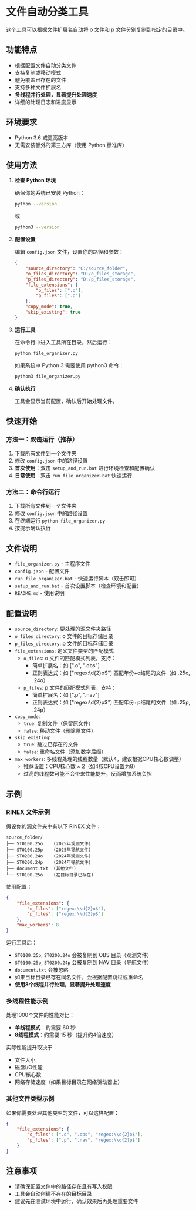 # 文件自动分类工具

这个工具可以根据文件扩展名自动将 o 文件和 p 文件分别复制到指定的目录中。

## 功能特点

- 根据配置文件自动分类文件
- 支持复制或移动模式
- 避免覆盖已存在的文件
- 支持多种文件扩展名
- **多线程并行处理，显著提升处理速度**
- 详细的处理日志和进度显示

## 环境要求

- Python 3.6 或更高版本
- 无需安装额外的第三方库（使用 Python 标准库）

## 使用方法

1. **检查 Python 环境**
   
   确保你的系统已安装 Python：
   ```bash
   python --version
   ```
   或
   ```bash
   python3 --version
   ```

2. **配置设置**
   
   编辑 `config.json` 文件，设置你的路径和参数：
   
   ```json
   {
       "source_directory": "C:/source_folder",        
       "o_files_directory": "D:/o_files_storage",     
       "p_files_directory": "D:/p_files_storage",     
       "file_extensions": {
           "o_files": [".o"],                         
           "p_files": [".p"]                          
       },
       "copy_mode": true,                             
       "skip_existing": true                          
   }
   ```

3. **运行工具**
   
   在命令行中进入工具所在目录，然后运行：
   ```bash
   python file_organizer.py
   ```
   
   如果系统中 Python 3 需要使用 python3 命令：
   ```bash
   python3 file_organizer.py
   ```

4. **确认执行**
   
   工具会显示当前配置，确认后开始处理文件。

## 快速开始

### 方法一：双击运行（推荐）

1. 下载所有文件到一个文件夹
2. 修改 `config.json` 中的路径设置
3. **首次使用**：双击 `setup_and_run.bat` 进行环境检查和配置确认
4. **日常使用**：双击 `run_file_organizer.bat` 快速运行

### 方法二：命令行运行

1. 下载所有文件到一个文件夹
2. 修改 `config.json` 中的路径设置
3. 在终端运行 `python file_organizer.py`
4. 按提示确认执行

## 文件说明

- `file_organizer.py` - 主程序文件
- `config.json` - 配置文件
- `run_file_organizer.bat` - 快速运行脚本（双击即可）
- `setup_and_run.bat` - 首次设置脚本（检查环境和配置）
- `README.md` - 使用说明

## 配置说明

- `source_directory`: 要处理的源文件夹路径
- `o_files_directory`: o 文件的目标存储目录
- `p_files_directory`: p 文件的目标存储目录
- `file_extensions`: 定义文件类型的匹配模式
  - `o_files`: o 文件的匹配模式列表，支持：
    - 简单扩展名：如 [".o", ".obs"]
    - 正则表达式：如 ["regex:\\d{2}o$"] 匹配年份+o结尾的文件（如 .25o, .24o）
  - `p_files`: p 文件的匹配模式列表，支持：
    - 简单扩展名：如 [".p", ".nav"]
    - 正则表达式：如 ["regex:\\d{2}p$"] 匹配年份+p结尾的文件（如 .25p, .24p）
- `copy_mode`: 
  - `true`: 复制文件（保留原文件）
  - `false`: 移动文件（删除原文件）
- `skip_existing`:
  - `true`: 跳过已存在的文件
  - `false`: 重命名文件（添加数字后缀）
- `max_workers`: 多线程处理的线程数量（默认4，建议根据CPU核心数调整）
  - 推荐设置：CPU核心数 × 2（如4核CPU设置为8）
  - 过高的线程数可能不会带来性能提升，反而增加系统负担

## 示例

### RINEX 文件示例

假设你的源文件夹中有以下 RINEX 文件：
```
source_folder/
├── ST0100.25o    (2025年观测文件)
├── ST0100.25p    (2025年导航文件)
├── ST0200.24o    (2024年观测文件)
├── ST0200.24p    (2024年导航文件)
├── document.txt  (其他文件)
└── ST0100.25o    (在目标目录已存在)
```

使用配置：
```json
{
    "file_extensions": {
        "o_files": ["regex:\\d{2}o$"],
        "p_files": ["regex:\\d{2}p$"]
    },
    "max_workers": 8
}
```

运行工具后：
- `ST0100.25o`, `ST0200.24o` 会被复制到 OBS 目录（观测文件）
- `ST0100.25p`, `ST0200.24p` 会被复制到 NAV 目录（导航文件）
- `document.txt` 会被忽略
- 如果目标目录已存在同名文件，会根据配置跳过或重命名
- **使用8个线程并行处理，显著提升处理速度**

### 多线程性能示例

处理1000个文件的性能对比：
- **单线程模式**：约需要 60 秒
- **8线程模式**：约需要 15 秒（提升约4倍速度）

实际性能提升取决于：
- 文件大小
- 磁盘I/O性能
- CPU核心数
- 网络存储速度（如果目标目录在网络驱动器上）

### 其他文件类型示例

如果你需要处理其他类型的文件，可以这样配置：
```json
{
    "file_extensions": {
        "o_files": [".o", ".obs", "regex:\\d{2}o$"],
        "p_files": [".p", ".nav", "regex:\\d{2}p$"]
    }
}
```

## 注意事项

- 请确保配置文件中的路径存在且有写入权限
- 工具会自动创建不存在的目标目录
- 建议先在测试环境中运行，确认效果后再处理重要文件